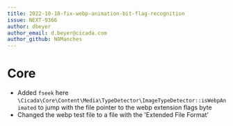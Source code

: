 ```yaml
---
title: 2022-10-18-fix-webp-animation-bit-flag-recognition
issue: NEXT-9366
author: dbeyer
author_email: d.beyer@cicada.com
author_github: N0Manches
---
```

# Core
* Added `fseek` here `\Cicada\Core\Content\Media\TypeDetector\ImageTypeDetector::isWebpAnimated` to jump with the file pointer to the webp extension flags byte
* Changed the webp test file to a file with the 'Extended File Format'
